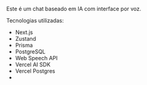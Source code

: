 Este é um chat baseado em IA com interface por voz.

Tecnologias utilizadas:

- Next.js
- Zustand
- Prisma
- PostgreSQL
- Web Speech API
- Vercel AI SDK
- Vercel Postgres
-

